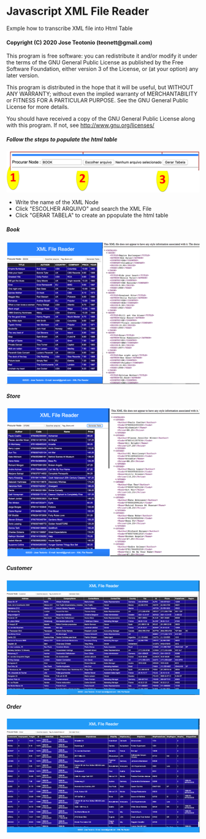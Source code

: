 # Javascript XML File Reader

<p> Exmple how to transcribe XML file into Html Table</p>

<h4>Copyright (C) 2020 Jose Teotonio (teonett@gmail.com)</h4>
<p>
This program is free software: you can redistribute it and/or modify it under the terms of the GNU General Public License as published by
the Free Software Foundation, either version 3 of the License, or (at your option) any later version.

This program is distributed in the hope that it will be useful, but WITHOUT ANY WARRANTY; without even the implied warranty of
MERCHANTABILITY or FITNESS FOR A PARTICULAR PURPOSE.  See the GNU General Public License for more details.

You should have received a copy of the GNU General Public License along with this program.  If not, see <http://www.gnu.org/licenses/>
</p>

<h5> Follow the steps to populate the html table </h5>
<img src="https://github.com/teonett/Javascript-XML-File-Reader/blob/master/000-Top.png">

<ul>
  <li>Write the name of the XML Node</li>
  <li>Click "ESCOLHER ARQUIVO" and search the XML File</li>
  <li>Click "GERAR TABELA" to create an ppopulate the html table</li>
</ul>

<h5>Book</h5>

<img src="https://github.com/teonett/Javascript-XML-File-Reader/blob/master/001-Book.png">

<h5>Store</h5>

<img src="https://github.com/teonett/Javascript-XML-File-Reader/blob/master/002-Store.png">

<h5>Customer</h5>

<img src="https://github.com/teonett/Javascript-XML-File-Reader/blob/master/003-Customer.png">

<h5>Order</h5>

<img src="https://github.com/teonett/Javascript-XML-File-Reader/blob/master/004-Order.png">


